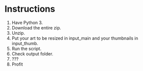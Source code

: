 # Instructions
1. Have Python 3.
2. Download the entire zip.
3. Unzip.
4. Put your art to be resized in input_main and your thumbnails in input_thumb.
5. Run the script.
6. Check output folder.
7. ???
8. Profit
